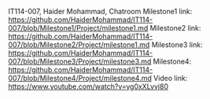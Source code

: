 IT114-007, Haider Mohammad, Chatroom 
Milestone1 link: https://github.com/HaiderMohammad/IT114-007/blob/Milestone1/Project/milestone1.md
Milestone2 link: https://github.com/HaiderMohammad/IT114-007/blob/Milestone2/Project/milestone1.md
Milestone3 link: https://github.com/HaiderMohammad/IT114-007/blob/Milestone3/Project/milestone3.md
Milestone4: https://github.com/HaiderMohammad/IT114-007/blob/Milestone4/Project/milestone4.md
Video link: https://www.youtube.com/watch?v=yg0xXLvvj80